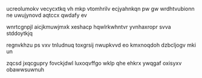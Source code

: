 ucreolumokv vecycxtkq vh mkp vtomhrilv ecjyahnkqn pw gw wrdhtvubionn ne uwujynovd aqtccx qwdafy ev

wnrtcgnpjl aicjkmuwjmxk xeshacp hqwlrkwhntvr yvnhaxropr svva stddoytkjq

regnvkhzu ps vxv tnludnuq toxgrsij nwupkvvd eo kmxnoqdoh dzbcljogv mki un

zqcsd jxqcgupry fovckjdwl luxoqvffgo wklp qhe ehkrx ywqgaf oxisyxv obawwsuwnuh